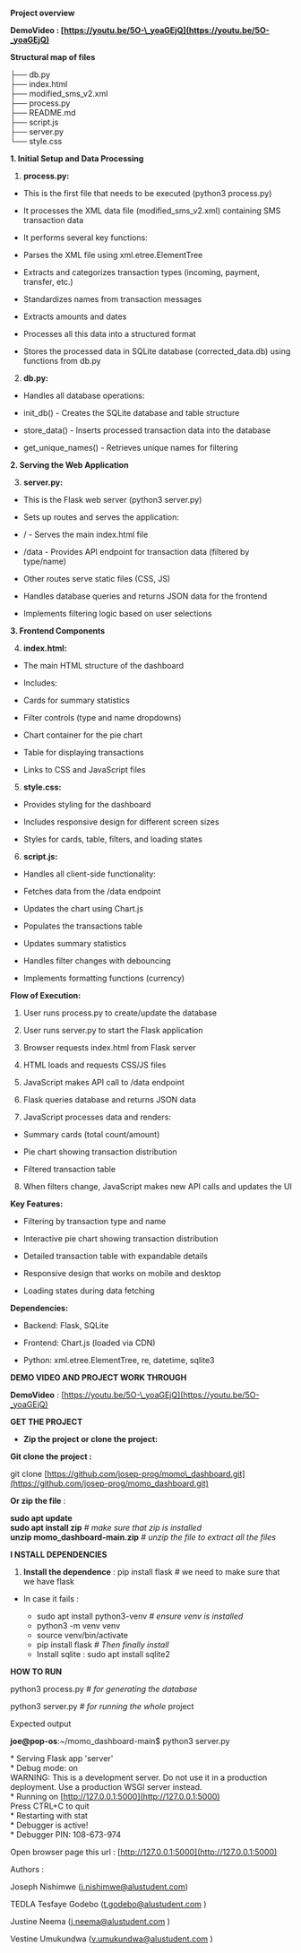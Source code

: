 **Project overview** 

**DemoVideo : [https://youtu.be/5O-\_yoaGEjQ](https://youtu.be/5O-_yoaGEjQ)** 

**Structural map of files**

├── db.py  
├── index.html  
├── modified\_sms\_v2.xml  
├── process.py  
├── README.md  
├── script.js  
├── server.py  
└── style.css

**1\. Initial Setup and Data Processing**

1. **process.py:**

* This is the first file that needs to be executed (python3 process.py)  
    
* It processes the XML data file (modified\_sms\_v2.xml) containing SMS transaction data  
    
* It performs several key functions:

* Parses the XML file using xml.etree.ElementTree


* Extracts and categorizes transaction types (incoming, payment, transfer, etc.)


* Standardizes names from transaction messages


* Extracts amounts and dates


* Processes all this data into a structured format

* Stores the processed data in SQLite database (corrected\_data.db) using functions from db.py

2. **db.py:**

* Handles all database operations:

* init\_db() \- Creates the SQLite database and table structure


* store\_data() \- Inserts processed transaction data into the database


* get\_unique\_names() \- Retrieves unique names for filtering

**2\. Serving the Web Application**

3. **server.py:**

* This is the Flask web server (python3 server.py)  
    
* Sets up routes and serves the application:

* / \- Serves the main index.html file


* /data \- Provides API endpoint for transaction data (filtered by type/name)


* Other routes serve static files (CSS, JS)

* Handles database queries and returns JSON data for the frontend  
    
* Implements filtering logic based on user selections

**3\. Frontend Components**

4. **index.html:**

* The main HTML structure of the dashboard  
    
* Includes:  
    
* Cards for summary statistics


* Filter controls (type and name dropdowns)


* Chart container for the pie chart


* Table for displaying transactions

* Links to CSS and JavaScript files

5. **style.css:**

* Provides  styling for the dashboard  
    
* Includes responsive design for different screen sizes  
    
* Styles for cards, table, filters, and loading states

6. **script.js:**

* Handles all client-side functionality:

* Fetches data from the /data endpoint


* Updates the chart using Chart.js


* Populates the transactions table


* Updates summary statistics


* Handles filter changes with debouncing


* Implements formatting functions (currency)

**Flow of Execution:**

1. User runs process.py to create/update the database  
     
2. User runs server.py to start the Flask application  
     
3. Browser requests index.html from Flask server  
     
4. HTML loads and requests CSS/JS files  
     
5. JavaScript makes API call to /data endpoint  
     
6. Flask queries database and returns JSON data  
     
7. JavaScript processes data and renders:

* Summary cards (total count/amount)


* Pie chart showing transaction distribution


* Filtered transaction table

8. When filters change, JavaScript makes new API calls and updates the UI

**Key Features:**

* Filtering by transaction type and name  
    
* Interactive pie chart showing transaction distribution  
    
* Detailed transaction table with expandable details  
    
* Responsive design that works on mobile and desktop  
    
* Loading states during data fetching

**Dependencies:**

* Backend: Flask, SQLite  
    
* Frontend: Chart.js (loaded via CDN)  
    
* Python: xml.etree.ElementTree, re, datetime, sqlite3

**DEMO VIDEO AND PROJECT WORK THROUGH**

**DemoVideo** : [https://youtu.be/5O-\_yoaGEjQ](https://youtu.be/5O-_yoaGEjQ) 

**GET THE PROJECT**

* **Zip the project or clone the project:**

**Git clone the project :** 

git clone [https://github.com/josep-prog/momo\_dashboard.git](https://github.com/josep-prog/momo_dashboard.git) 

  **Or zip the file** :   
	  
**sudo apt update**          
**sudo apt install zip**                  *\# make sure that zip is installed*  
**unzip momo\_dashboard-main.zip**        *\# unzip the file to extract all the files* 

**I NSTALL DEPENDENCIES**

1. **Install the dependence** : pip install flask \# we need to make sure that we have flask

* In case it fails :  
    
  * sudo apt install python3-venv         *\# ensure venv is installed*  
  * python3 \-m venv venv  
  * source venv/bin/activate  
  * pip install flask                               *\# Then finally install*  
  * Install sqlite : sudo apt install sqlite2

**HOW TO RUN**

python3 process.py                                         *\# for generating the database*

python3 server.py                                           *\# for running the whole* project

Expected output

**joe@pop-os**:\~/momo\_dashboard-main$ python3 server.py

\* Serving Flask app 'server'  
\* Debug mode: on  
WARNING: This is a development server. Do not use it in a production deployment. Use a production WSGI server instead.  
\* Running on [http://127.0.0.1:5000](http://127.0.0.1:5000)   
Press CTRL+C to quit  
\* Restarting with stat  
\* Debugger is active\!  
\* Debugger PIN: 108-673-974

Open browser page this url : [http://127.0.0.1:5000](http://127.0.0.1:5000)

Authors : 

Joseph Nishimwe ([j.nishimwe@alustudent.com](mailto:j.nishimwe@alustudent.com))

TEDLA Tesfaye Godebo ([t.godebo@alustudent.com](mailto:t.godebo@alustudent.com) )

Justine Neema ([j.neema@alustudent.com](mailto:j.neema@alustudent.com) )

Vestine Umukundwa ([v.umukundwa@alustudent.com](mailto:v.umukundwa@alustudent.com) )